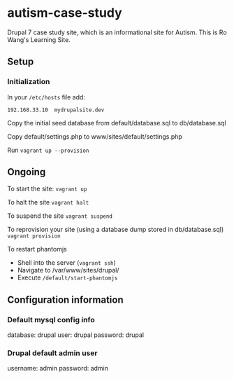 # autism-case-study
Drupal 7 case study site, which is an informational site for Autism.  This is Ro Wang's Learning Site.

## Setup


### Initialization
In your `/etc/hosts` file add:

`
192.168.33.10  mydrupalsite.dev
`

Copy the initial seed database from default/database.sql to db/database.sql

Copy default/settings.php to www/sites/default/settings.php

Run `vagrant up --provision`

## Ongoing

To start the site:
`
vagrant up
`

To halt the site
`
vagrant halt
`

To suspend the site
`
vagrant suspend
`

To reprovision your site (using a database dump stored in db/database.sql)
`
vagrant provision
`

To restart phantomjs

* Shell into the server (`vagrant ssh`)
* Navigate to /var/www/sites/drupal/
* Execute `/default/start-phantomjs`

## Configuration information
### Default mysql config info
database:  drupal
user:      drupal
password:  drupal

### Drupal default admin user
username:  admin
password:  admin




